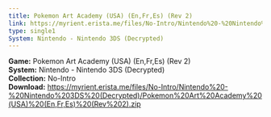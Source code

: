 ```yaml
---
title: Pokemon Art Academy (USA) (En,Fr,Es) (Rev 2)
link: https://myrient.erista.me/files/No-Intro/Nintendo%20-%20Nintendo%203DS%20(Decrypted)/Pokemon%20Art%20Academy%20(USA)%20(En,Fr,Es)%20(Rev%202).zip
type: single1
System: Nintendo - Nintendo 3DS (Decrypted)
---
```

<b>Game:</b> Pokemon Art Academy (USA) (En,Fr,Es) (Rev 2)<br>
<b>System:</b> Nintendo - Nintendo 3DS (Decrypted)<br>
<b>Collection:</b> No-Intro<br>
<b>Download:</b> https://myrient.erista.me/files/No-Intro/Nintendo%20-%20Nintendo%203DS%20(Decrypted)/Pokemon%20Art%20Academy%20(USA)%20(En,Fr,Es)%20(Rev%202).zip